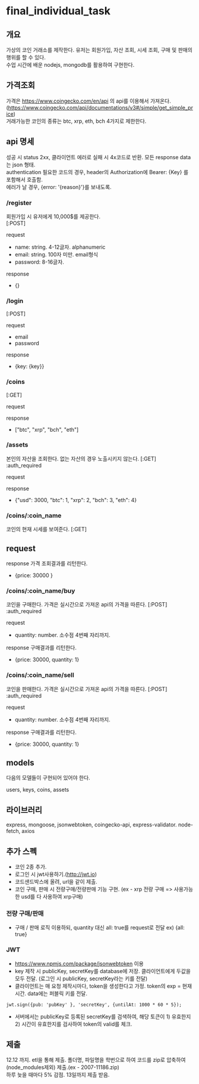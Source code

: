 # final_individual_task

## 개요

가상의 코인 거래소를 제작한다. 유저는 회원가입, 자산 조회, 시세 조회, 구매 및 판매의 행위를 할 수 있다.  
수업 시간에 배운 nodejs, mongodb를 활용하여 구현한다.

## 가격조회

가격은 https://www.coingecko.com/en/api 의 api를 이용해서 가져온다. (https://www.coingecko.com/api/documentations/v3#/simple/get_simple_price)  
거래가능한 코인의 종류는 btc, xrp, eth, bch 4가지로 제한한다.  


## api 명세

성공 시 status 2xx, 클라이언트 에러로 실패 시 4x코드로 반환. 
모든 response data는 json 형태.  
authentication 필요한 코드의 경우, header의 Authorization에 Bearer: {Key} 를 포함해서 호출함.  
에러가 날 경우, {error: '{reason}'}를 보내도록.


### /register
회원가입 시 유저에게 10,000$를 제공한다.  
[:POST]

request


- name: string. 4-12글자. alphanumeric
- email: string. 100자 미만. email형식
- password: 8-16글자.


response
 - {}

### /login
[:POST]

request
- email
- password


response
- {key: {key}}

### /coins
[:GET]

request


response
- ["btc", "xrp", "bch", "eth"]

### /assets
본인의 자산을 조회한다. 없는 자산의 경우 노출시키지 않는다.
[:GET]  
:auth_required  


request

response
- {"usd": 3000, "btc": 1, "xrp": 2, "bch": 3, "eth": 4}

### /coins/:coin_name
코인의 현재 시세를 보여준다.
[:GET]

request
- 

response
가격 조회결과를 리턴한다.
- {price: 30000 }


### /coins/:coin_name/buy
코인을 구매한다. 가격은 실시간으로 가져온 api의 가격을 따른다.
[:POST]
:auth_required  

request
- quantity: number. 소수점 4번째 자리까지.

response
구매결과를 리턴한다.
- {price: 30000, quantity: 1}


### /coins/:coin_name/sell
코인을 판매한다. 가격은 실시간으로 가져온 api의 가격을 따른다.
[:POST]
:auth_required  


request
- quantity: number. 소수점 4번째 자리까지.


response
구매결과를 리턴한다.
- {price: 30000, quantity: 1}




## models

다음의 모델들이 구현되어 있어야 한다.  

users, keys, coins, assets

## 라이브러리

express, mongoose, jsonwebtoken, coingecko-api, express-validator. node-fetch, axios

## 추가 스펙

- 코인 2종 추가.  
- 로그인 시 jwt사용하기.(http://jwt.io)  
- 코드샌드박스에 올려, url을 같이 제출.
- 코인 구매, 판매 시 전량구매/전량판매 기능 구현. (ex - xrp 전량 구매 => 사용가능한 usd를 다 사용하여 xrp구매)

### 전량 구매/판매

- 구매 / 판매 로직 이용하되, quantity 대신 all: true를 request로 전달
ex) {all: true}

### JWT

- https://www.npmjs.com/package/jsonwebtoken 이용  
- key 제작 시 publicKey, secretKey를 database에 저장. 클라이언트에게 두값을 모두 전달. (로그인 시 publicKey, secretKey라는 키를 전달)
- 클라이언트는 매 요청 제작시마다, token을 생성한다고 가정. token의 exp = 현재시간. data에는 퍼블릭 키를 전달.  
```
jwt.sign({pub: 'pubKey' }, 'secretKey', {untilAt: 1000 * 60 * 5});
```

 - 서버에서는 publicKey로 등록된 secretKey를 검색하여, 해당 토큰이 1) 유효한지 2) 시간이 유효한지를 검사하여 token의 valid를 체크.
 
 

## 제출
12.12 까지. etl을 통해 제출. 
폴더명, 파일명을 학번으로 하여 코드를 zip로 압축하여(node_modules제외) 제출.(ex - 2007-11186.zip)  
하루 늦을 때마다 5% 감점. 13일까지 제출 받음.  

